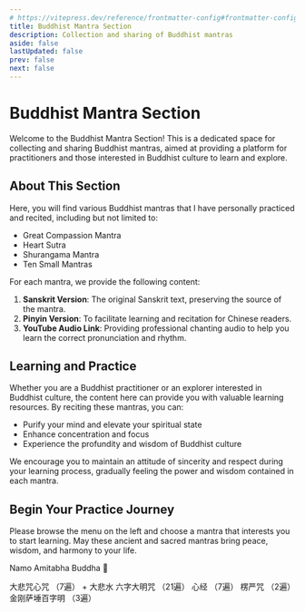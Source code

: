 ```yaml
---
# https://vitepress.dev/reference/frontmatter-config#frontmatter-config
title: Buddhist Mantra Section
description: Collection and sharing of Buddhist mantras
aside: false
lastUpdated: false
prev: false
next: false
---
```


# Buddhist Mantra Section

Welcome to the Buddhist Mantra Section! This is a dedicated space for collecting and sharing Buddhist mantras, aimed at providing a platform for practitioners and those interested in Buddhist culture to learn and explore.

## About This Section

Here, you will find various Buddhist mantras that I have personally practiced and recited, including but not limited to:

- Great Compassion Mantra
- Heart Sutra
- Shurangama Mantra
- Ten Small Mantras

For each mantra, we provide the following content:

1. **Sanskrit Version**: The original Sanskrit text, preserving the source of the mantra.
2. **Pinyin Version**: To facilitate learning and recitation for Chinese readers.
3. **YouTube Audio Link**: Providing professional chanting audio to help you learn the correct pronunciation and rhythm.

## Learning and Practice

Whether you are a Buddhist practitioner or an explorer interested in Buddhist culture, the content here can provide you with valuable learning resources. By reciting these mantras, you can:

- Purify your mind and elevate your spiritual state
- Enhance concentration and focus
- Experience the profundity and wisdom of Buddhist culture

We encourage you to maintain an attitude of sincerity and respect during your learning process, gradually feeling the power and wisdom contained in each mantra.

## Begin Your Practice Journey

Please browse the menu on the left and choose a mantra that interests you to start learning. May these ancient and sacred mantras bring peace, wisdom, and harmony to your life.

Namo Amitabha Buddha 🙏


<!-- 净口业真言 （1遍）
净业真言  (1遍)
安土地真言 （1遍）
普供养真言 （1遍） -->


大悲咒心咒 （7遍） + 大悲水
六字大明咒 （21遍）
心经 （7遍）
楞严咒 （2遍）
金刚萨埵百字明 （3遍）
